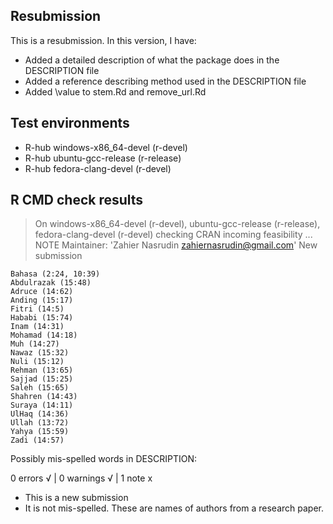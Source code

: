 ## Resubmission
This is a resubmission. In this version, I have:

* Added a detailed description of what the package does in the DESCRIPTION file
* Added a reference describing method used in the DESCRIPTION file
* Added \value to stem.Rd and remove_url.Rd


## Test environments
- R-hub windows-x86_64-devel (r-devel)
- R-hub ubuntu-gcc-release (r-release)
- R-hub fedora-clang-devel (r-devel)

## R CMD check results
> On windows-x86_64-devel (r-devel), ubuntu-gcc-release (r-release), fedora-clang-devel (r-devel)
  checking CRAN incoming feasibility ... NOTE
  Maintainer: 'Zahier Nasrudin <zahiernasrudin@gmail.com>'
  New submission
  
  
    Bahasa (2:24, 10:39)
    Abdulrazak (15:48)
    Adruce (14:62)
    Anding (15:17)
    Fitri (14:5)
    Hababi (15:74)
    Inam (14:31)
    Mohamad (14:18)
    Muh (14:27)
    Nawaz (15:32)
    Nuli (15:12)
    Rehman (13:65)
    Sajjad (15:25)
    Saleh (15:65)
    Shahren (14:43)
    Suraya (14:11)
    UlHaq (14:36)
    Ullah (13:72)
    Yahya (15:59)
    Zadi (14:57)
    
  Possibly mis-spelled words in DESCRIPTION:

0 errors √ | 0 warnings √ | 1 note x

* This is a new submission
* It is not mis-spelled. These are names of authors from a research paper.
